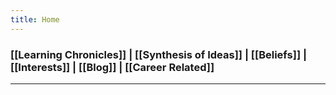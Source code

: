 ```yaml
---
title: Home
---
```

### [[Learning Chronicles]] | [[Synthesis of Ideas]] | [[Beliefs]] | [[Interests]] | [[Blog]] | [[Career Related]]

---

